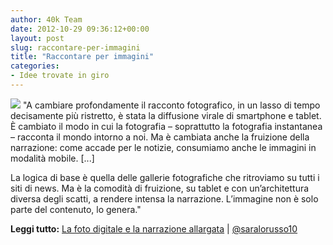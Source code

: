 ```yaml
---
author: 40k Team
date: 2012-10-29 09:36:12+00:00
layout: post
slug: raccontare-per-immagini
title: "Raccontare per immagini"
categories:
- Idee trovate in giro
---
```


![](http://40k.it/wp-content/uploads/2012/10/macchina_pellicola.jpeg) "A cambiare profondamente il racconto fotografico, in un lasso di tempo decisamente più ristretto, è stata la diffusione virale di smartphone e tablet. È cambiato il modo in cui la fotografia – soprattutto la fotografia instantanea – racconta il mondo intorno a noi. Ma è cambiata anche la fruizione della narrazione: come accade per le notizie, consumiamo anche le immagini in modalità mobile. [...]

La logica di base è quella delle gallerie fotografiche che ritroviamo su tutti i siti di news. Ma è la comodità di fruizione, su tablet e con un’architettura diversa degli scatti, a rendere  intensa la narrazione. L’immagine non è solo parte del contenuto, lo genera."

**Leggi tutto:** [La foto digitale e la narrazione allargata](http://www.saralorusso.it/la-foto-digitale-e-la-narrazione-allargata/) | [@saralorusso10](https://twitter.com/SaraLorusso10)
